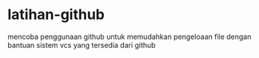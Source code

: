 # latihan-github
mencoba penggunaan github untuk memudahkan pengeloaan file dengan bantuan sistem vcs yang tersedia dari github
